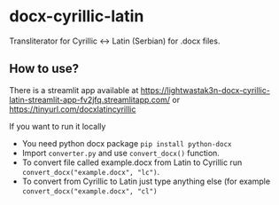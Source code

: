 # docx-cyrillic-latin
Transliterator for Cyrillic &lt;-> Latin (Serbian) for .docx files.

## How to use?
There is a streamlit app available at 
https://lightwastak3n-docx-cyrillic-latin-streamlit-app-fv2jfq.streamlitapp.com/
or
https://tinyurl.com/docxlatincyrillic

If you want to run it locally
- You need python docx package `pip install python-docx`
- Import `converter.py` and use `convert_docx()` function.
- To convert file called example.docx from Latin to Cyrillic run `convert_docx("example.docx", "lc")`.
- To convert from Cyrillic to Latin just type anything else (for example `convert_docx("example.docx", "cl")`
